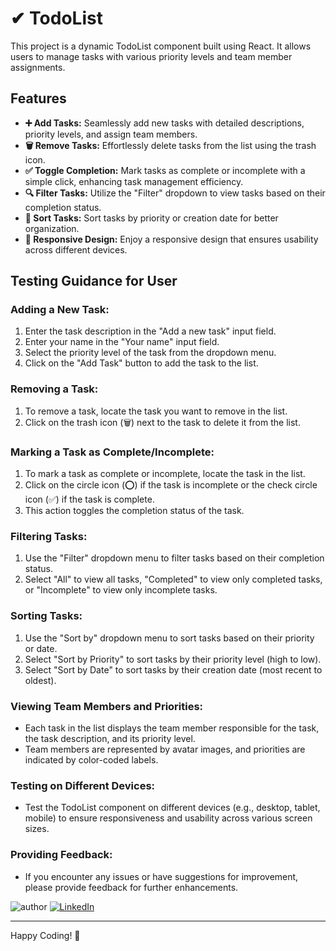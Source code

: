 #  ✔ TodoList 

This project is a dynamic TodoList component built using React. It allows users to manage tasks with various priority levels and team member assignments.

## Features


- **➕ Add Tasks:** Seamlessly add new tasks with detailed descriptions, priority levels, and assign team members.
- **🗑️ Remove Tasks:** Effortlessly delete tasks from the list using the trash icon.
- **✅ Toggle Completion:** Mark tasks as complete or incomplete with a simple click, enhancing task management efficiency.
- **🔍 Filter Tasks:** Utilize the "Filter" dropdown to view tasks based on their completion status.
- **🔄 Sort Tasks:** Sort tasks by priority or creation date for better organization.
- **📱 Responsive Design:** Enjoy a responsive design that ensures usability across different devices.




## Testing Guidance for User

### Adding a New Task:
1. Enter the task description in the "Add a new task" input field.
2. Enter your name in the "Your name" input field.
3. Select the priority level of the task from the dropdown menu.
4. Click on the "Add Task" button to add the task to the list.

### Removing a Task:
1. To remove a task, locate the task you want to remove in the list.
2. Click on the trash icon (🗑️) next to the task to delete it from the list.

### Marking a Task as Complete/Incomplete:
1. To mark a task as complete or incomplete, locate the task in the list.
2. Click on the circle icon (⭕) if the task is incomplete or the check circle icon (✅) if the task is complete.
3. This action toggles the completion status of the task.

### Filtering Tasks:
1. Use the "Filter" dropdown menu to filter tasks based on their completion status.
2. Select "All" to view all tasks, "Completed" to view only completed tasks, or "Incomplete" to view only incomplete tasks.

### Sorting Tasks:
1. Use the "Sort by" dropdown menu to sort tasks based on their priority or date.
2. Select "Sort by Priority" to sort tasks by their priority level (high to low).
3. Select "Sort by Date" to sort tasks by their creation date (most recent to oldest).

### Viewing Team Members and Priorities:
- Each task in the list displays the team member responsible for the task, the task description, and its priority level.
- Team members are represented by avatar images, and priorities are indicated by color-coded labels.

### Testing on Different Devices:
- Test the TodoList component on different devices (e.g., desktop, tablet, mobile) to ensure responsiveness and usability across various screen sizes.

### Providing Feedback:
- If you encounter any issues or have suggestions for improvement, please provide feedback for further enhancements.

![author](https://img.shields.io/badge/author-Nirbhay--Kumar-blue)
[![LinkedIn](https://img.shields.io/badge/LinkedIn-Connect-blue)](https://www.linkedin.com/in/nirbhaykrmuj/)

---

Happy Coding! 🎉



